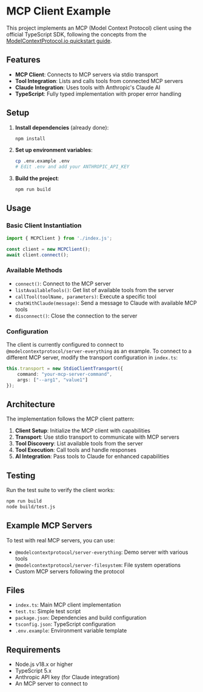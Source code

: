 # MCP Client Example

This project implements an MCP (Model Context Protocol) client using the official TypeScript SDK, following the concepts from the [ModelContextProtocol.io quickstart guide](https://modelcontextprotocol.io/quickstart/client).

## Features

- **MCP Client**: Connects to MCP servers via stdio transport
- **Tool Integration**: Lists and calls tools from connected MCP servers
- **Claude Integration**: Uses tools with Anthropic's Claude AI
- **TypeScript**: Fully typed implementation with proper error handling

## Setup

1. **Install dependencies** (already done):
   ```bash
   npm install
   ```

2. **Set up environment variables**:
   ```bash
   cp .env.example .env
   # Edit .env and add your ANTHROPIC_API_KEY
   ```

3. **Build the project**:
   ```bash
   npm run build
   ```

## Usage

### Basic Client Instantiation

```typescript
import { MCPClient } from './index.js';

const client = new MCPClient();
await client.connect();
```

### Available Methods

- `connect()`: Connect to the MCP server
- `listAvailableTools()`: Get list of available tools from the server
- `callTool(toolName, parameters)`: Execute a specific tool
- `chatWithClaude(message)`: Send a message to Claude with available MCP tools
- `disconnect()`: Close the connection to the server

### Configuration

The client is currently configured to connect to `@modelcontextprotocol/server-everything` as an example. To connect to a different MCP server, modify the transport configuration in `index.ts`:

```typescript
this.transport = new StdioClientTransport({
    command: "your-mcp-server-command",
    args: ["--arg1", "value1"]
});
```

## Architecture

The implementation follows the MCP client pattern:

1. **Client Setup**: Initialize the MCP client with capabilities
2. **Transport**: Use stdio transport to communicate with MCP servers
3. **Tool Discovery**: List available tools from the server
4. **Tool Execution**: Call tools and handle responses
5. **AI Integration**: Pass tools to Claude for enhanced capabilities

## Testing

Run the test suite to verify the client works:

```bash
npm run build
node build/test.js
```

## Example MCP Servers

To test with real MCP servers, you can use:

- `@modelcontextprotocol/server-everything`: Demo server with various tools
- `@modelcontextprotocol/server-filesystem`: File system operations
- Custom MCP servers following the protocol

## Files

- `index.ts`: Main MCP client implementation
- `test.ts`: Simple test script
- `package.json`: Dependencies and build configuration
- `tsconfig.json`: TypeScript configuration
- `.env.example`: Environment variable template

## Requirements

- Node.js v18.x or higher
- TypeScript 5.x
- Anthropic API key (for Claude integration)
- An MCP server to connect to